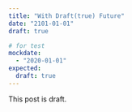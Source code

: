 ```yaml
---
title: "With Draft(true) Future"
date: "2101-01-01"
draft: true

# for test
mockdate:
  - "2020-01-01"
expected:
  draft: true
---
```


This post is draft.
